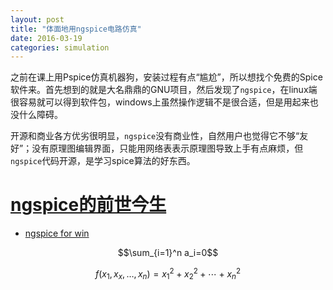 ```yaml
---
layout: post
title: "体面地用ngspice电路仿真"
date: 2016-03-19
categories: simulation
---
```

之前在课上用Pspice仿真机器狗，安装过程有点“尴尬”，所以想找个免费的Spice软件来。首先想到的就是大名鼎鼎的GNU项目，然后发现了`ngspice`，在linux端很容易就可以得到软件包，windows上虽然操作逻辑不是很合适，但是用起来也没什么障碍。

开源和商业各方优劣很明显，`ngspice`没有商业性，自然用户也觉得它不够“友好”；没有原理图编辑界面，只能用网络表表示原理图导致上手有点麻烦，但`ngspice`代码开源，是学习spice算法的好东西。

# [ngspice的前世今生](http://www.linuxidc.com/Linux/2011-01/31151p2.htm)

* [ngspice for win](/images/ngspice-26_140112.zip)



$$\sum_{i=1}^n a_i=0$$

$$f(x_1,x_x,\ldots,x_n) = x_1^2 + x_2^2 + \cdots + x_n^2 $$
